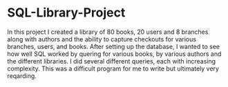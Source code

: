 # SQL-Library-Project

In this project I created a library of 80 books, 20 users and 8 branches along with authors and the ability to capture checkouts for various branches, users, and books.  After setting up the database, I wanted to see how well SQL worked by quering for various books, by various authors and the different libraries.  I did several different queries, each with increasing complexity.  This was a difficult program for me to write but ultimately very reqarding.  
